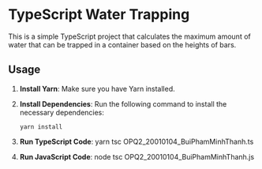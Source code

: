 # TypeScript Water Trapping

This is a simple TypeScript project that calculates the maximum amount of water that can be trapped in a container based on the heights of bars.

## Usage

1. **Install Yarn**: Make sure you have Yarn installed.

2. **Install Dependencies**: Run the following command to install the necessary dependencies:

   ```shell
   yarn install

3. **Run TypeScript Code**: yarn tsc OPQ2_20010104_BuiPhamMinhThanh.ts

4. **Run JavaScript Code**: node tsc OPQ2_20010104_BuiPhamMinhThanh.js
